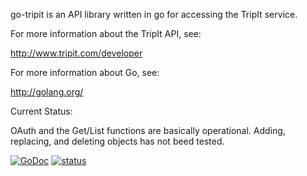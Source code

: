 go-tripit is an API library written in go for accessing the TripIt service.

For more information about the TripIt API, see:

http://www.tripit.com/developer

For more information about Go, see:

http://golang.org/

Current Status:

OAuth and the Get/List functions are basically operational. Adding, replacing, and deleting objects has not beed tested.

[![GoDoc](http://godoc.org/github.com/ancientlore/go-tripit?status.png)](http://godoc.org/github.com/ancientlore/go-tripit)
[![status](https://sourcegraph.com/api/repos/github.com/ancientlore/go-tripit/.badges/status.png)](https://sourcegraph.com/github.com/ancientlore/go-tripit)
